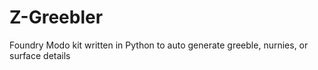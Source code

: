 # Z-Greebler
Foundry Modo kit written in Python to auto generate greeble, nurnies, or surface details
